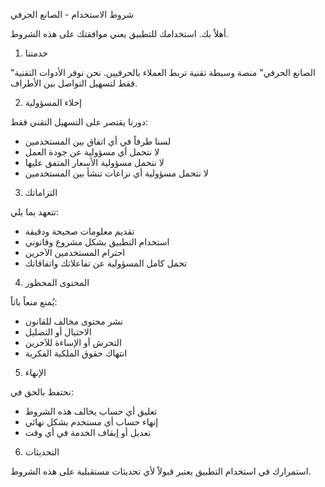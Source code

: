  شروط الاستخدام - الصانع الحرفي

أهلاً بك. استخدامك للتطبيق يعني موافقتك على هذه الشروط.

 1. خدمتنا

"الصانع الحرفي" منصة وسيطة تقنية تربط العملاء بالحرفيين. نحن نوفر الأدوات التقنية فقط لتسهيل التواصل بين الأطراف.

 2. إخلاء المسؤولية

دورنا يقتصر على التسهيل التقني فقط:
- لسنا طرفاً في أي اتفاق بين المستخدمين
- لا نتحمل أي مسؤولية عن جودة العمل
- لا نتحمل مسؤولية الأسعار المتفق عليها
- لا نتحمل مسؤولية أي نزاعات تنشأ بين المستخدمين

 3. التزاماتك

تتعهد بما يلي:
- تقديم معلومات صحيحة ودقيقة
- استخدام التطبيق بشكل مشروع وقانوني
- احترام المستخدمين الآخرين
- تحمل كامل المسؤولية عن تفاعلاتك واتفاقاتك

 4. المحتوى المحظور

يُمنع منعاً باتاً:
- نشر محتوى مخالف للقانون
- الاحتيال أو التضليل
- التحرش أو الإساءة للآخرين
- انتهاك حقوق الملكية الفكرية

 5. الإنهاء

نحتفظ بالحق في:
- تعليق أي حساب يخالف هذه الشروط
- إنهاء حساب أي مستخدم بشكل نهائي
- تعديل أو إيقاف الخدمة في أي وقت

 6. التحديثات

استمرارك في استخدام التطبيق يعتبر قبولاً لأي تحديثات مستقبلية على هذه الشروط.


